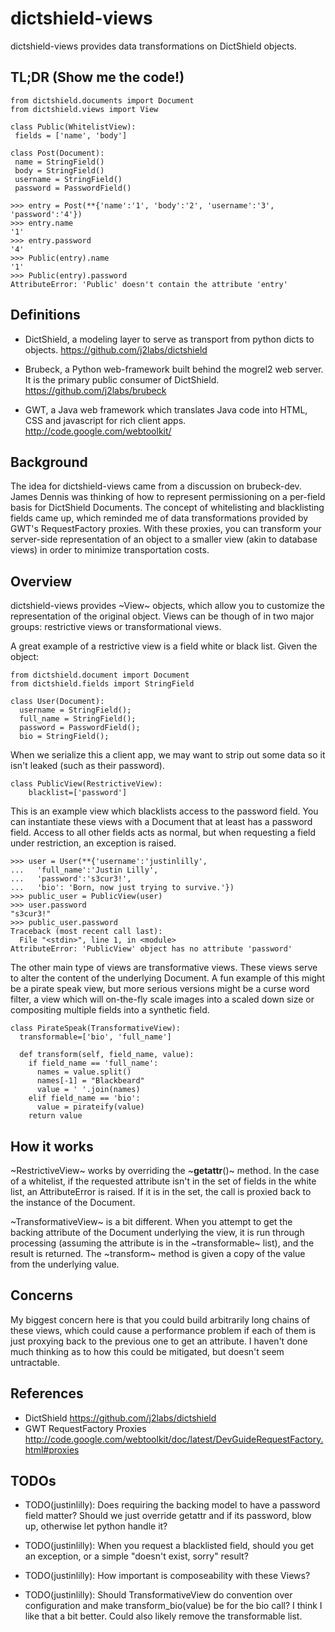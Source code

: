 # dictshield-views
dictshield-views provides data transformations on DictShield objects.
## TL;DR (Show me the code!)

    from dictshield.documents import Document
    from dictshield.views import View

    class Public(WhitelistView):
     fields = ['name', 'body']

    class Post(Document):
     name = StringField()
     body = StringField()
     username = StringField()
     password = PasswordField()

    >>> entry = Post(**{'name':'1', 'body':'2', 'username':'3', 'password':'4'})
    >>> entry.name
    '1'
    >>> entry.password
    '4'
    >>> Public(entry).name
    '1'
    >>> Public(entry).password
    AttributeError: 'Public' doesn't contain the attribute 'entry'

## Definitions
- DictShield, a modeling layer to serve as transport from python dicts
  to objects. https://github.com/j2labs/dictshield

- Brubeck, a Python web-framework built behind the mogrel2 web server.
  It is the primary public consumer of DictShield. https://github.com/j2labs/brubeck

- GWT, a Java web framework which translates Java code into HTML, CSS
  and javascript for rich client apps. http://code.google.com/webtoolkit/

## Background
The idea for dictshield-views came from a discussion on brubeck-dev. James
Dennis was thinking of how to represent permissioning on a per-field
basis for DictShield Documents. The concept of whitelisting and
blacklisting fields came up, which reminded me of data transformations
provided by GWT's RequestFactory proxies. With these proxies, you can
transform your server-side representation of an object to a smaller
view (akin to database views) in order to minimize transportation
costs.

## Overview
dictshield-views provides ~View~ objects, which allow you to customize the
representation of the original object. Views can be though of in two
major groups: restrictive views or transformational views.

A great example of a restrictive view is a field white or
black list. Given the object:

    from dictshield.document import Document
    from dictshield.fields import StringField

    class User(Document):
      username = StringField();
      full_name = StringField();
      password = PasswordField();
      bio = StringField();


When we serialize this a client app, we may want to strip out some
data so it isn't leaked (such as their password).


    class PublicView(RestrictiveView):
        blacklist=['password']


This is an example view which blacklists access to the password field.
You can instantiate these views with a Document that at least has a
password field. Access to all other fields acts as normal, but when
requesting a field under restriction, an exception is raised.


    >>> user = User(**{'username':'justinlilly',
    ...   'full_name':'Justin Lilly',
    ...   'password':'s3cur3!',
    ...   'bio': 'Born, now just trying to survive.'})
    >>> public_user = PublicView(user)
    >>> user.password
    "s3cur3!"
    >>> public_user.password
    Traceback (most recent call last):
      File "<stdin>", line 1, in <module>
    AttributeError: 'PublicView' object has no attribute 'password'


The other main type of views are transformative views. These views
serve to alter the content of the underlying Document. A fun example
of this might be a pirate speak view, but more serious versions might
be a curse word filter, a view which will on-the-fly scale images into
a scaled down size or compositing multiple fields into a synthetic
field.


    class PirateSpeak(TransformativeView):
      transformable=['bio', 'full_name']

      def transform(self, field_name, value):
        if field_name == 'full_name':
          names = value.split()
          names[-1] = "Blackbeard"
          value = ' '.join(names)
        elif field_name == 'bio':
          value = pirateify(value)
        return value



## How it works
~RestrictiveView~ works by overriding the ~__getattr__()~ method. In
the case of a whitelist, if the requested attribute isn't in the set
of fields in the white list, an AttributeError is raised. If it is in
the set, the call is proxied back to the instance of the Document.

~TransformativeView~ is a bit different. When you attempt to get the
backing attribute of the Document underlying the view, it is run
through processing (assuming the attribute is in the ~transformable~
list), and the result is returned. The ~transform~ method is given a
copy of the value from the underlying value.

## Concerns
My biggest concern here is that you could build arbitrarily long
chains of these views, which could cause a performance problem if each
of them is just proxying back to the previous one to get an attribute.
I haven't done much thinking as to how this could be mitigated, but
doesn't seem untractable.

## References
- DictShield https://github.com/j2labs/dictshield
- GWT RequestFactory Proxies http://code.google.com/webtoolkit/doc/latest/DevGuideRequestFactory.html#proxies

## TODOs
- TODO(justinlilly): Does requiring the backing model to have a
  password field matter? Should we just override getattr and if its
  password, blow up, otherwise let python handle it?

- TODO(justinlilly): When you request a blacklisted field, should you
  get an exception, or a simple "doesn't exist, sorry" result?

- TODO(justinlilly): How important is composeability with these Views?

- TODO(justinlilly): Should TransformativeView do convention over
  configuration and make transform_bio(value) be for the bio call? I
  think I like that a bit better. Could also likely remove the
  transformable list.

